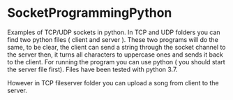 # SocketProgrammingPython

Examples of TCP/UDP sockets in python.
In TCP and UDP folders you can find two python files ( client and server ). These two programs will do the same, to be clear, the client can send a string through the socket channel to the server then, it turns all characters to uppercase ones and sends it back to the client. 
For running the program you can use python ( you should start the server file first). Files have been tested with python 3.7.

However in TCP fileserver folder you can upload a song from client to the server.

